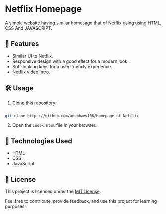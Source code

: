 # Netflix Homepage

A simple website having similar homepage
that of Netflix using using HTML,
CSS And JAVASCRIPT.

## 🚀 Features

- Similar UI to Netflix.
- Responsive design with a good effect for a modern look.
- Soft-looking keys for a user-friendly experience.
- Netflix video intro.

## 🛠️ Usage

1. Clone this repository: 
```bash 

git clone https://github.com/anubhavv106/Homepage-of-Netflix
   ```
2. Open the `index.html` file in your browser.

## 🧰 Technologies Used

- HTML
- CSS
- JavaScript

## 📝 License

This project is licensed under the [MIT License](LICENSE).

Feel free to contribute, provide feedback, and use this project for learning purposes!




